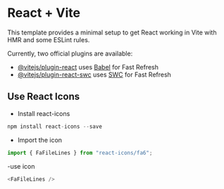 # React + Vite

This template provides a minimal setup to get React working in Vite with HMR and some ESLint rules.

Currently, two official plugins are available:

- [@vitejs/plugin-react](https://github.com/vitejs/vite-plugin-react/blob/main/packages/plugin-react/README.md) uses [Babel](https://babeljs.io/) for Fast Refresh
- [@vitejs/plugin-react-swc](https://github.com/vitejs/vite-plugin-react-swc) uses [SWC](https://swc.rs/) for Fast Refresh

## Use React Icons

- Install react-icons

```javascript
npm install react-icons --save
```

- Import the icon

```javascript
import { FaFileLines } from "react-icons/fa6";
```

-use icon

```javascript
<FaFileLines />
```
